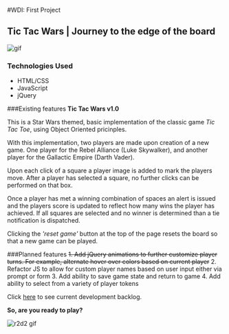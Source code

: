 #WDI: First Project
## Tic Tac Wars | Journey to the edge of the board
![gif](http://media.giphy.com/media/dutOvm3NahxYY/giphy.gif "Tic Tac Wars | Journey to the edge of the board")

### Technologies Used

 - HTML/CSS
 - JavaScript
 - jQuery

###Existing features
**Tic Tac Wars v1.0**

This is a Star Wars themed, basic implementation of the classic game *Tic Tac Toe*, using Object Oriented pricinples.

With this implementation, two players are made upon creation of a new game. One player for the Rebel Alliance (Luke Skywalker), and another player for the Gallactic Empire (Darth Vader). 

Upon each click of a square a player image is added to mark the players move. After a player has selected a square, no further clicks can be performed on that box.

Once a player has met a winning combination of spaces an alert is issued and the players score is updated to reflect how many wins the player has achieved. If all squares are selected and no winner is determined than a tie notification is dispatched.

Clicking the *'reset game'* button at the top of the page resets the board so that a new game can be played. 

###Planned features
~~1. Add jQuery animations to further customize player turns. For example, alternate hover over colors based on current player~~
2. Refactor JS to allow for custom player names based on user input either via prompt or form
3. Add ability to save game state and return to game
4. Add ability to select from a variety of player tokens

Click [here](https://trello.com/b/nKyjSd11/ga-project-1) to see current development backlog.

**So, are you ready to play?**

![r2d2 gif](http://media.giphy.com/media/864533yaFNqs8/giphy.gif "I'm READY!")
